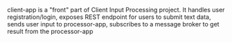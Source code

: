 client-app is a "front" part of Client Input Processing project. It handles user registration/login, exposes REST endpoint for users to submit text data, sends user input to processor-app, subscribes to a message broker to get result from the processor-app

